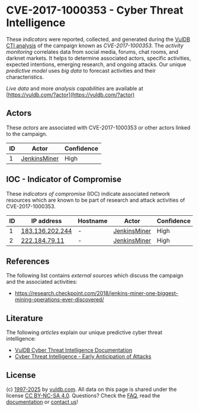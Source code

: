 # CVE-2017-1000353 - Cyber Threat Intelligence

These _indicators_ were reported, collected, and generated during the [VulDB CTI analysis](https://vuldb.com/?kb.cti) of the campaign known as _CVE-2017-1000353_. The _activity monitoring_ correlates data from social media, forums, chat rooms, and darknet markets. It helps to determine associated actors, specific activities, expected intentions, emerging research, and ongoing attacks. Our unique _predictive model_ uses _big data_ to forecast activities and their characteristics.

_Live data_ and more _analysis capabilities_ are available at [https://vuldb.com/?actor](https://vuldb.com/?actor)

## Actors

These _actors_ are associated with CVE-2017-1000353 or other actors linked to the campaign.

ID | Actor | Confidence
-- | ----- | ----------
1 | [JenkinsMiner](https://vuldb.com/?actor.jenkinsminer) | High

## IOC - Indicator of Compromise

These _indicators of compromise_ (IOC) indicate associated network resources which are known to be part of research and attack activities of CVE-2017-1000353.

ID | IP address | Hostname | Actor | Confidence
-- | ---------- | -------- | ----- | ----------
1 | [183.136.202.244](https://vuldb.com/?ip.183.136.202.244) | - | [JenkinsMiner](https://vuldb.com/?actor.jenkinsminer) | High
2 | [222.184.79.11](https://vuldb.com/?ip.222.184.79.11) | - | [JenkinsMiner](https://vuldb.com/?actor.jenkinsminer) | High

## References

The following list contains _external sources_ which discuss the campaign and the associated activities:

* https://research.checkpoint.com/2018/jenkins-miner-one-biggest-mining-operations-ever-discovered/

## Literature

The following _articles_ explain our unique predictive cyber threat intelligence:

* [VulDB Cyber Threat Intelligence Documentation](https://vuldb.com/?kb.cti)
* [Cyber Threat Intelligence - Early Anticipation of Attacks](https://www.scip.ch/en/?labs.20201022)

## License

(c) [1997-2025](https://vuldb.com/?kb.changelog) by [vuldb.com](https://vuldb.com/?kb.about). All data on this page is shared under the license [CC BY-NC-SA 4.0](https://creativecommons.org/licenses/by-nc-sa/4.0/). Questions? Check the [FAQ](https://vuldb.com/?kb.faq), read the [documentation](https://vuldb.com/?kb) or [contact us](https://vuldb.com/?contact)!
